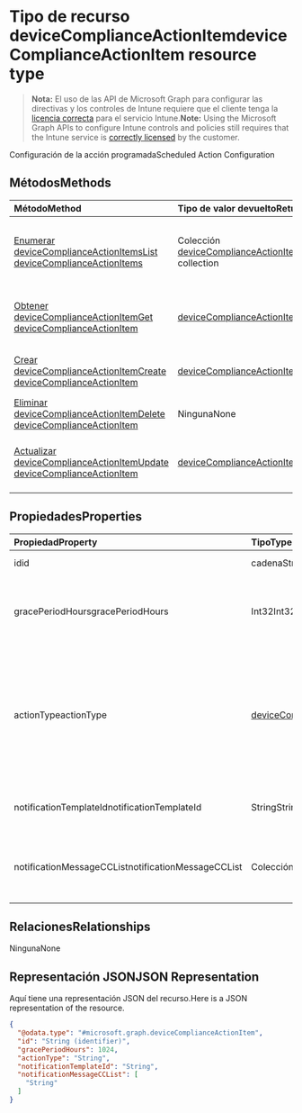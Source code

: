# <a name="devicecomplianceactionitem-resource-type"></a><span data-ttu-id="c9b89-101">Tipo de recurso deviceComplianceActionItem</span><span class="sxs-lookup"><span data-stu-id="c9b89-101">deviceComplianceActionItem resource type</span></span>

> <span data-ttu-id="c9b89-102">**Nota:** El uso de las API de Microsoft Graph para configurar las directivas y los controles de Intune requiere que el cliente tenga la [licencia correcta](https://go.microsoft.com/fwlink/?linkid=839381) para el servicio Intune.</span><span class="sxs-lookup"><span data-stu-id="c9b89-102">**Note:** Using the Microsoft Graph APIs to configure Intune controls and policies still requires that the Intune service is [correctly licensed](https://go.microsoft.com/fwlink/?linkid=839381) by the customer.</span></span>

<span data-ttu-id="c9b89-103">Configuración de la acción programada</span><span class="sxs-lookup"><span data-stu-id="c9b89-103">Scheduled Action Configuration</span></span>
## <a name="methods"></a><span data-ttu-id="c9b89-104">Métodos</span><span class="sxs-lookup"><span data-stu-id="c9b89-104">Methods</span></span>
|<span data-ttu-id="c9b89-105">Método</span><span class="sxs-lookup"><span data-stu-id="c9b89-105">Method</span></span>|<span data-ttu-id="c9b89-106">Tipo de valor devuelto</span><span class="sxs-lookup"><span data-stu-id="c9b89-106">Return Type</span></span>|<span data-ttu-id="c9b89-107">Descripción</span><span class="sxs-lookup"><span data-stu-id="c9b89-107">Description</span></span>|
|:---|:---|:---|
|[<span data-ttu-id="c9b89-108">Enumerar deviceComplianceActionItems</span><span class="sxs-lookup"><span data-stu-id="c9b89-108">List deviceComplianceActionItems</span></span>](../api/intune_deviceconfig_devicecomplianceactionitem_list.md)|<span data-ttu-id="c9b89-109">Colección [deviceComplianceActionItem](../resources/intune_deviceconfig_devicecomplianceactionitem.md)</span><span class="sxs-lookup"><span data-stu-id="c9b89-109">[deviceComplianceActionItem](../resources/intune_deviceconfig_devicecomplianceactionitem.md) collection</span></span>|<span data-ttu-id="c9b89-110">Enumere las propiedades y las relaciones de los objetos [deviceComplianceActionItem](../resources/intune_deviceconfig_devicecomplianceactionitem.md).</span><span class="sxs-lookup"><span data-stu-id="c9b89-110">List properties and relationships of the [deviceComplianceActionItem](../resources/intune_deviceconfig_devicecomplianceactionitem.md) objects.</span></span>|
|[<span data-ttu-id="c9b89-111">Obtener deviceComplianceActionItem</span><span class="sxs-lookup"><span data-stu-id="c9b89-111">Get deviceComplianceActionItem</span></span>](../api/intune_deviceconfig_devicecomplianceactionitem_get.md)|[<span data-ttu-id="c9b89-112">deviceComplianceActionItem</span><span class="sxs-lookup"><span data-stu-id="c9b89-112">deviceComplianceActionItem</span></span>](../resources/intune_deviceconfig_devicecomplianceactionitem.md)|<span data-ttu-id="c9b89-113">Lea las propiedades y las relaciones de los objetos [deviceComplianceActionItem](../resources/intune_deviceconfig_devicecomplianceactionitem.md).</span><span class="sxs-lookup"><span data-stu-id="c9b89-113">Read properties and relationships of the [deviceComplianceActionItem](../resources/intune_deviceconfig_devicecomplianceactionitem.md) object.</span></span>|
|[<span data-ttu-id="c9b89-114">Crear deviceComplianceActionItem</span><span class="sxs-lookup"><span data-stu-id="c9b89-114">Create deviceComplianceActionItem</span></span>](../api/intune_deviceconfig_devicecomplianceactionitem_create.md)|[<span data-ttu-id="c9b89-115">deviceComplianceActionItem</span><span class="sxs-lookup"><span data-stu-id="c9b89-115">deviceComplianceActionItem</span></span>](../resources/intune_deviceconfig_devicecomplianceactionitem.md)|<span data-ttu-id="c9b89-116">Cree un objeto [deviceComplianceActionItem](../resources/intune_deviceconfig_devicecomplianceactionitem.md).</span><span class="sxs-lookup"><span data-stu-id="c9b89-116">Create a new [deviceComplianceActionItem](../resources/intune_deviceconfig_devicecomplianceactionitem.md) object.</span></span>|
|[<span data-ttu-id="c9b89-117">Eliminar deviceComplianceActionItem</span><span class="sxs-lookup"><span data-stu-id="c9b89-117">Delete deviceComplianceActionItem</span></span>](../api/intune_deviceconfig_devicecomplianceactionitem_delete.md)|<span data-ttu-id="c9b89-118">Ninguna</span><span class="sxs-lookup"><span data-stu-id="c9b89-118">None</span></span>|<span data-ttu-id="c9b89-119">Elimina un [deviceComplianceActionItem](../resources/intune_deviceconfig_devicecomplianceactionitem.md).</span><span class="sxs-lookup"><span data-stu-id="c9b89-119">Deletes a [deviceComplianceActionItem](../resources/intune_deviceconfig_devicecomplianceactionitem.md).</span></span>|
|[<span data-ttu-id="c9b89-120">Actualizar deviceComplianceActionItem</span><span class="sxs-lookup"><span data-stu-id="c9b89-120">Update deviceComplianceActionItem</span></span>](../api/intune_deviceconfig_devicecomplianceactionitem_update.md)|[<span data-ttu-id="c9b89-121">deviceComplianceActionItem</span><span class="sxs-lookup"><span data-stu-id="c9b89-121">deviceComplianceActionItem</span></span>](../resources/intune_deviceconfig_devicecomplianceactionitem.md)|<span data-ttu-id="c9b89-122">Actualice las propiedades de un objeto [deviceComplianceActionItem](../resources/intune_deviceconfig_devicecomplianceactionitem.md).</span><span class="sxs-lookup"><span data-stu-id="c9b89-122">Update the properties of a [deviceComplianceActionItem](../resources/intune_deviceconfig_devicecomplianceactionitem.md) object.</span></span>|

## <a name="properties"></a><span data-ttu-id="c9b89-123">Propiedades</span><span class="sxs-lookup"><span data-stu-id="c9b89-123">Properties</span></span>
|<span data-ttu-id="c9b89-124">Propiedad</span><span class="sxs-lookup"><span data-stu-id="c9b89-124">Property</span></span>|<span data-ttu-id="c9b89-125">Tipo</span><span class="sxs-lookup"><span data-stu-id="c9b89-125">Type</span></span>|<span data-ttu-id="c9b89-126">Descripción</span><span class="sxs-lookup"><span data-stu-id="c9b89-126">Description</span></span>|
|:---|:---|:---|
|<span data-ttu-id="c9b89-127">id</span><span class="sxs-lookup"><span data-stu-id="c9b89-127">id</span></span>|<span data-ttu-id="c9b89-128">cadena</span><span class="sxs-lookup"><span data-stu-id="c9b89-128">String</span></span>|<span data-ttu-id="c9b89-129">Clave de la entidad.</span><span class="sxs-lookup"><span data-stu-id="c9b89-129">Key of the entity.</span></span>|
|<span data-ttu-id="c9b89-130">gracePeriodHours</span><span class="sxs-lookup"><span data-stu-id="c9b89-130">gracePeriodHours</span></span>|<span data-ttu-id="c9b89-131">Int32</span><span class="sxs-lookup"><span data-stu-id="c9b89-131">Int32</span></span>|<span data-ttu-id="c9b89-132">Número de horas de espera hasta que se aplica la acción.</span><span class="sxs-lookup"><span data-stu-id="c9b89-132">Number of hours to wait till the action will be enforced.</span></span> <span data-ttu-id="c9b89-133">Valores válidos de 0 a 8760</span><span class="sxs-lookup"><span data-stu-id="c9b89-133">Valid values 0 to 8760</span></span>|
|<span data-ttu-id="c9b89-134">actionType</span><span class="sxs-lookup"><span data-stu-id="c9b89-134">actionType</span></span>|[<span data-ttu-id="c9b89-135">deviceComplianceActionType</span><span class="sxs-lookup"><span data-stu-id="c9b89-135">deviceComplianceActionType</span></span>](../resources/intune_deviceconfig_devicecomplianceactiontype.md)|<span data-ttu-id="c9b89-136">¿Qué acción debe realizar.</span><span class="sxs-lookup"><span data-stu-id="c9b89-136">What action to take.</span></span> <span data-ttu-id="c9b89-137">Los valores posibles son: `noAction`, `notification`, `block`, `retire`, `wipe`, `removeResourceAccessProfiles` y `pushNotification`.</span><span class="sxs-lookup"><span data-stu-id="c9b89-137">Possible values are: `noAction`, `notification`, `block`, `retire`, `wipe`, `removeResourceAccessProfiles`, `pushNotification`.</span></span>|
|<span data-ttu-id="c9b89-138">notificationTemplateId</span><span class="sxs-lookup"><span data-stu-id="c9b89-138">notificationTemplateId</span></span>|<span data-ttu-id="c9b89-139">String</span><span class="sxs-lookup"><span data-stu-id="c9b89-139">String</span></span>|<span data-ttu-id="c9b89-140">Qué plantilla de mensaje de notificación usar</span><span class="sxs-lookup"><span data-stu-id="c9b89-140">What notification Message template to use</span></span>|
|<span data-ttu-id="c9b89-141">notificationMessageCCList</span><span class="sxs-lookup"><span data-stu-id="c9b89-141">notificationMessageCCList</span></span>|<span data-ttu-id="c9b89-142">Colección string</span><span class="sxs-lookup"><span data-stu-id="c9b89-142">String collection</span></span>|<span data-ttu-id="c9b89-143">Una lista de identificadores de grupo para especificar a quién enviar este mensaje de notificación.</span><span class="sxs-lookup"><span data-stu-id="c9b89-143">A list of group IDs to speicify who to CC this notification message to.</span></span>|

## <a name="relationships"></a><span data-ttu-id="c9b89-144">Relaciones</span><span class="sxs-lookup"><span data-stu-id="c9b89-144">Relationships</span></span>
<span data-ttu-id="c9b89-145">Ninguna</span><span class="sxs-lookup"><span data-stu-id="c9b89-145">None</span></span>
## <a name="json-representation"></a><span data-ttu-id="c9b89-146">Representación JSON</span><span class="sxs-lookup"><span data-stu-id="c9b89-146">JSON Representation</span></span>
<span data-ttu-id="c9b89-147">Aquí tiene una representación JSON del recurso.</span><span class="sxs-lookup"><span data-stu-id="c9b89-147">Here is a JSON representation of the resource.</span></span>
<!-- {
  "blockType": "resource",
  "keyProperty": "id",
  "@odata.type": "microsoft.graph.deviceComplianceActionItem"
}
-->
``` json
{
  "@odata.type": "#microsoft.graph.deviceComplianceActionItem",
  "id": "String (identifier)",
  "gracePeriodHours": 1024,
  "actionType": "String",
  "notificationTemplateId": "String",
  "notificationMessageCCList": [
    "String"
  ]
}
```



